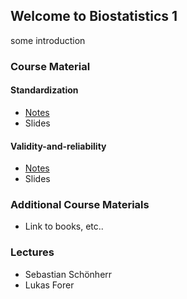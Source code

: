 ## Welcome to Biostatistics 1

some introduction

### Course Material

#### Standardization
- [Notes](standardization)
- Slides

#### Validity-and-reliability
- [Notes](standardization)
- Slides

### Additional Course Materials

- Link to books, etc..

### Lectures

- Sebastian Schönherr
- Lukas Forer
